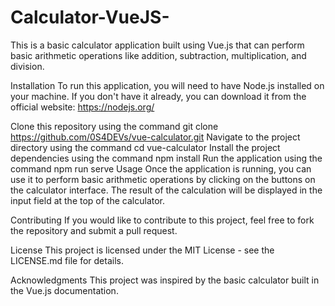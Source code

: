 # Calculator-VueJS-
This is a basic calculator application built using Vue.js that can perform basic arithmetic operations like addition, subtraction, multiplication, and division.

Installation
To run this application, you will need to have Node.js installed on your machine. If you don't have it already, you can download it from the official website: https://nodejs.org/

Clone this repository using the command git clone https://github.com/0S4DEVs/vue-calculator.git
Navigate to the project directory using the command cd vue-calculator
Install the project dependencies using the command npm install
Run the application using the command npm run serve
Usage
Once the application is running, you can use it to perform basic arithmetic operations by clicking on the buttons on the calculator interface. The result of the calculation will be displayed in the input field at the top of the calculator.

Contributing
If you would like to contribute to this project, feel free to fork the repository and submit a pull request.

License
This project is licensed under the MIT License - see the LICENSE.md file for details.

Acknowledgments
This project was inspired by the basic calculator built in the Vue.js documentation.
